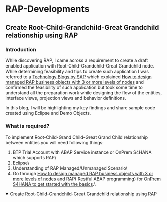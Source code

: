 # RAP-Developments
## Create Root-Child-Grandchild-Great Grandchild relationship using RAP

### Introduction

While discovering RAP, I came across a requirement to create a draft enabled application with Root-Child-Grandchild-Great Grandchild node. While determining feasibility and tips to create such application I was referred to a [Technology Blogs by SAP](https://community.sap.com/t5/technology-blogs-by-sap/bg-p/technology-blog-sap) which explained [How to design managed RAP business objects with 3 or more levels of nodes](https://community.sap.com/t5/technology-blogs-by-sap/how-to-design-managed-rap-business-objects-with-3-or-more-levels-of-nodes/ba-p/13534811) and confirmed the feasibility of such application but took some time to understand all the preparation work while designing the flow of the entities, interface views, projection views and behavior definitions.

In this blog, I will be highlighting my key findings and share sample code created using Eclipse and Demo Objects.

### What is required?

To implement Root-Child-Grand Child-Great Grand Child relationship between entities you will need following things:

1. BTP Trial Account with ABAP Service instance or OnPrem S4HANA which supports RAP\
2. Eclipse\
3. Understanding of RAP Managed/Unmanaged Scenario\
4. Go through [How to design managed RAP business objects with 3 or more levels of nodes](https://community.sap.com/t5/technology-blogs-by-sap/how-to-design-managed-rap-business-objects-with-3-or-more-levels-of-nodes/ba-p/13534811) and RAP( Restful ABAP programming) for [OnPrem S4HANA to get started with the basics](https://community.sap.com/t5/technology-blogs-by-members/rap-restful-abap-programming-for-onprem-s4hana/ba-p/13467651).\
<details open>
<summary>Create Root-Child-Grandchild-Great Grandchild relationship using RAP</summary>
</details>
